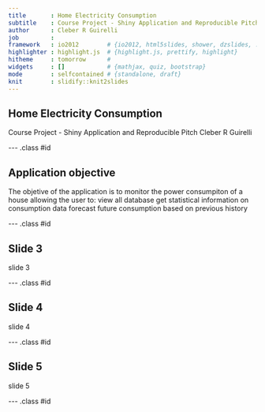 ```yaml
---
title       : Home Electricity Consumption
subtitle    : Course Project - Shiny Application and Reproducible Pitch
author      : Cleber R Guirelli
job         : 
framework   : io2012        # {io2012, html5slides, shower, dzslides, ...}
highlighter : highlight.js  # {highlight.js, prettify, highlight}
hitheme     : tomorrow      # 
widgets     : []            # {mathjax, quiz, bootstrap}
mode        : selfcontained # {standalone, draft}
knit        : slidify::knit2slides
---
```


##  Home Electricity Consumption
Course Project - Shiny Application and Reproducible Pitch
Cleber R Guirelli

--- .class #id 

## Application objective

The objetive of the application is to monitor the power consumpiton of a house allowing the user to:
view all database
get statistical information on consumption data
forecast future consumption based on previous history

--- .class #id 

## Slide 3

slide 3

--- .class #id 
## Slide 4

slide 4

--- .class #id 
## Slide 5

slide 5

--- .class #id 



